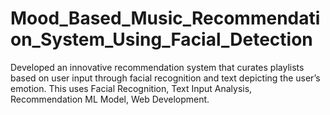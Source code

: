 # Mood_Based_Music_Recommendation_System_Using_Facial_Detection
Developed an innovative recommendation system that curates playlists based on user input through facial recognition and text depicting the user’s emotion. This uses Facial Recognition, Text Input Analysis, Recommendation ML Model, Web Development.

